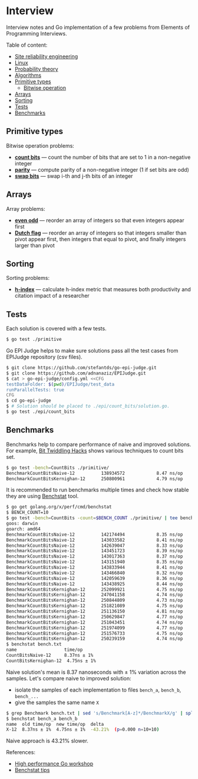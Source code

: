 # Interview

Interview notes and Go implementation of a few problems from Elements of Programming Interviews.

Table of content:

- [Site reliability engineering](notes/sre.md)
- [Linux](notes/linux.md)
- [Probability theory](notes/prob.md)
- [Algorithms](https://github.com/marselester/alg)
- [Primitive types](#primitive-types)
  - [Bitwise operation](notes/bits.md)
- [Arrays](#arrays)
- [Sorting](#sorting)
- [Tests](#tests)
- [Benchmarks](#benchmarks)

## Primitive types

Bitwise operation problems:

- **[count bits](primitive/count_bits.go)**
  — count the number of bits that are set to 1 in a non-negative integer
- **[parity](primitive/parity.go)**
  — compute parity of a non-negative integer (1 if set bits are odd)
- **[swap bits](primitive/swap_bits.go)**
  — swap i-th and j-th bits of an integer

## Arrays

Array problems:

- **[even odd](array/even_odd.go)**
  — reorder an array of integers so that even integers appear first
- **[Dutch flag](array/dutch_flag.go)**
  — reorder an array of integers so that integers smaller than pivot appear first,
    then integers that equal to pivot, and finally integers larger than pivot

## Sorting

Sorting problems:

- **[h-index](sorting/h_index.go)**
  — calculate h-index metric that measures both productivity and citation impact of a researcher

## Tests

Each solution is covered with a few tests.

```sh
$ go test ./primitive
```

Go EPI Judge helps to make sure solutions pass all the test cases from EPIJudge repository (csv files).

```sh
$ git clone https://github.com/stefantds/go-epi-judge.git
$ git clone https://github.com/adnanaziz/EPIJudge.git
$ cat > go-epi-judge/config.yml <<CFG
testDataFolder: $(pwd)/EPIJudge/test_data
runParallelTests: true
CFG
$ cd go-epi-judge
$ # Solution should be placed to ./epi/count_bits/solution.go.
$ go test ./epi/count_bits
```

## Benchmarks

Benchmarks help to compare performance of naive and improved solutions.
For example, [Bit Twiddling Hacks](https://graphics.stanford.edu/~seander/bithacks.html#CountBitsSetNaive)
shows various techniques to count bits set.

```sh
$ go test -bench=CountBits ./primitive/
BenchmarkCountBitsNaive-12       	138934572	         8.47 ns/op
BenchmarkCountBitsKernighan-12    	250800961	         4.79 ns/op
```

It is recommended to run benchmarks multiple times and check how stable they are
using [Benchstat](https://godoc.org/golang.org/x/perf/cmd/benchstat) tool.

```sh
$ go get golang.org/x/perf/cmd/benchstat
$ BENCH_COUNT=10
$ go test -bench=CountBits -count=$BENCH_COUNT ./primitive/ | tee bench.txt
goos: darwin
goarch: amd64
BenchmarkCountBitsNaive-12       	142174494	         8.35 ns/op
BenchmarkCountBitsNaive-12       	143033582	         8.41 ns/op
BenchmarkCountBitsNaive-12       	142639047	         8.33 ns/op
BenchmarkCountBitsNaive-12       	143451723	         8.39 ns/op
BenchmarkCountBitsNaive-12       	143017363	         8.37 ns/op
BenchmarkCountBitsNaive-12       	143151940	         8.35 ns/op
BenchmarkCountBitsNaive-12       	143833944	         8.41 ns/op
BenchmarkCountBitsNaive-12       	143466840	         8.32 ns/op
BenchmarkCountBitsNaive-12       	142059639	         8.36 ns/op
BenchmarkCountBitsNaive-12       	143438925	         8.44 ns/op
BenchmarkCountBitsKernighan-12    	252099921	         4.75 ns/op
BenchmarkCountBitsKernighan-12    	247041158	         4.74 ns/op
BenchmarkCountBitsKernighan-12    	250844809	         4.73 ns/op
BenchmarkCountBitsKernighan-12    	251821089	         4.75 ns/op
BenchmarkCountBitsKernighan-12    	251136150	         4.81 ns/op
BenchmarkCountBitsKernighan-12    	250629847	         4.77 ns/op
BenchmarkCountBitsKernighan-12    	251043451	         4.74 ns/op
BenchmarkCountBitsKernighan-12    	251974099	         4.77 ns/op
BenchmarkCountBitsKernighan-12    	251576733	         4.75 ns/op
BenchmarkCountBitsKernighan-12    	250239159	         4.74 ns/op
$ benchstat bench.txt
name                  time/op
CountBitsNaive-12     8.37ns ± 1%
CountBitsKernighan-12  4.75ns ± 1%
```

Naive solution's mean is 8.37 nanoseconds with ± 1% variation across the samples.
Let's compare naive to improved solution:

- isolate the samples of each implementation to files `bench_a`, `bench_b`, `bench_...`
- give the samples the same name `X`

```sh
$ grep Benchmark bench.txt | sed 's/Benchmark[A-z]*/BenchmarkX/g' | split -l $BENCH_COUNT -a 1 - bench_
$ benchstat bench_a bench_b
name  old time/op  new time/op  delta
X-12  8.37ns ± 1%  4.75ns ± 1%  -43.21%  (p=0.000 n=10+10)
```

Naive approach is 43.21% slower.

References:

- [High performance Go workshop](https://dave.cheney.net/high-performance-go-workshop/dotgo-paris.html#benchmarking)
- [Benchstat tips](https://github.com/golang/go/issues/23471)
